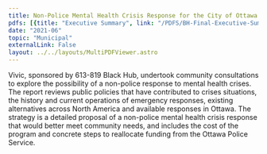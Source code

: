 ```yaml
---
title: Non-Police Mental Health Crisis Response for the City of Ottawa
pdfs: [{title: "Executive Summary", link: "/PDFS/BH-Final-Executive-Summary.pdf"},{title: "Report", link: "/PDFS/BH-Final-Report.pdf"}, {title: "Strategy", link: "/PDFS/BH-Final-Strategy.pdf"}]
date: "2021-06"
topic: "Municipal"
externalLink: False
layout: ../../layouts/MultiPDFViewer.astro
---
```


Vivic, sponsored by 613-819 Black Hub, undertook community consultations to explore
the possibility of a non-police response to mental health crises. The report reviews
public policies that have contributed to crises situations, the history and current
operations of emergency responses, existing alternatives across North America and
available responses in Ottawa. The strategy is a detailed proposal of a non-police
mental health crisis response that would better meet community needs, and includes
the cost of the program and concrete steps to reallocate funding from the Ottawa
Police Service.

